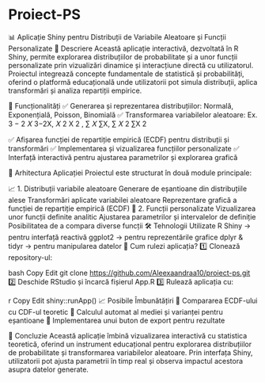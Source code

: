 # Proiect-PS

📊 Aplicație Shiny pentru Distribuții de Variabile Aleatoare și Funcții Personalizate
🔹 Descriere
Această aplicație interactivă, dezvoltată în R Shiny, permite explorarea distribuțiilor de probabilitate și a unor funcții personalizate prin vizualizări dinamice și interacțiune directă cu utilizatorul. Proiectul integrează concepte fundamentale de statistică și probabilități, oferind o platformă educațională unde utilizatorii pot simula distribuții, aplica transformări și analiza repartiții empirice.

🚀 Funcționalități
✅ Generarea și reprezentarea distribuțiilor: Normală, Exponențială, Poisson, Binomială
✅ Transformarea variabilelor aleatoare: Ex. 
3
−
2
𝑋
3−2X, 
𝑋
2
X 
2
 , 
∑
𝑋
∑X, 
∑
𝑋
2
∑X 
2
 
✅ Afișarea funcției de repartiție empirică (ECDF) pentru distribuții și transformări
✅ Implementarea și vizualizarea funcțiilor personalizate
✅ Interfață interactivă pentru ajustarea parametrilor și explorarea grafică

📌 Arhitectura Aplicației
Proiectul este structurat în două module principale:

📈 1. Distribuții variabile aleatoare
Generare de eșantioane din distribuțiile alese
Transformări aplicate variabilei aleatoare
Reprezentare grafică a funcției de repartiție empirică (ECDF)
🔢 2. Funcții personalizate
Vizualizarea unor funcții definite analitic
Ajustarea parametrilor și intervalelor de definiție
Posibilitatea de a compara diverse funcții
🛠️ Tehnologii Utilizate
R Shiny → pentru interfață reactivă
ggplot2 → pentru reprezentările grafice
dplyr & tidyr → pentru manipularea datelor
📌 Cum rulezi aplicația?
1️⃣ Clonează repository-ul:

bash
Copy
Edit
git clone https://github.com/Aleexaandraa10/proiect-ps.git
2️⃣ Deschide RStudio și încarcă fișierul App.R
3️⃣ Rulează aplicația cu:

r
Copy
Edit
shiny::runApp()
📈 Posibile Îmbunătățiri
🔹 Compararea ECDF-ului cu CDF-ul teoretic
🔹 Calculul automat al mediei și varianței pentru eșantioane
🔹 Implementarea unui buton de export pentru rezultate

📜 Concluzie
Această aplicație îmbină vizualizarea interactivă cu statistica teoretică, oferind un instrument educațional pentru explorarea distribuțiilor de probabilitate și transformarea variabilelor aleatoare. Prin interfața Shiny, utilizatorii pot ajusta parametrii în timp real și observa impactul acestora asupra datelor generate.

